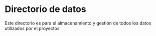 # Directorio de datos

Este directorio es para el almacenamiento y gestión de todos los datos utilizados por el proyectos
